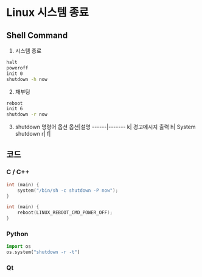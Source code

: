 
# Linux 시스템 종료
## Shell Command
1. 시스템 종료
```bash
halt
poweroff
init 0
shutdown -h now
```
2. 재부팅
```bash
reboot
init 6
shutdown -r now
```
3. shutdown 명령어 옵션
옵션|설명
------|-------
k| 경고메시지 출력
h| System shutdown
r|
f|

## 코드 
### C / C++
```cpp
int (main) {
    system("/bin/sh -c shutdown -P now");
}
```
```cpp
int (main) {
    reboot(LINUX_REBOOT_CMD_POWER_OFF);
}
```
### Python
```python
import os
os.system("shutdown -r -t")
```
### Qt

